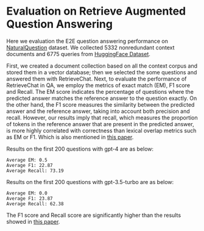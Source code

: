 # Evaluation on Retrieve Augmented Question Answering

Here we evaluation the E2E question answering performance on [NaturalQuestion](https://ai.google.com/research/NaturalQuestions) dataset.
We collected 5332 nonredundant context documents and 6775 queries from [HuggingFace Dataset](https://huggingface.co/datasets/thinkall/NaturalQuestionsQA).

First, we created a document collection based on all the context corpus and stored them in a vector database; then we selected the some questions and answered them with RetrieveChat.
Next, to evaluate the performance of RetrieveChat in QA, we employ the metrics of exact match (EM), F1 score and Recall.
The EM score indicates the percentage of questions where the predicted answer matches the reference answer to the question exactly.
On the other hand, the F1 score measures the similarity between the predicted answer and the reference answer, taking into account both precision and recall.
However, our results imply that recall, which measures the proportion of tokens in the reference answer that are present in the predicted answer, is more highly correlated with correctness than lexical overlap metrics such as EM or F1. Which is also mentioned in [this paper](https://arxiv.org/pdf/2307.16877v1.pdf).

Results on the first 200 questions with gpt-4 are as below:
```
Average EM: 0.5
Average F1: 22.87
Average Recall: 73.19
```

Results on the first 200 questions with gpt-3.5-turbo are as below:
```
Average EM: 0.0
Average F1: 23.87
Average Recall: 62.38
```
The F1 score and Recall score are significantly higher than the results showed in [this paper](https://arxiv.org/pdf/2307.16877v1.pdf).
